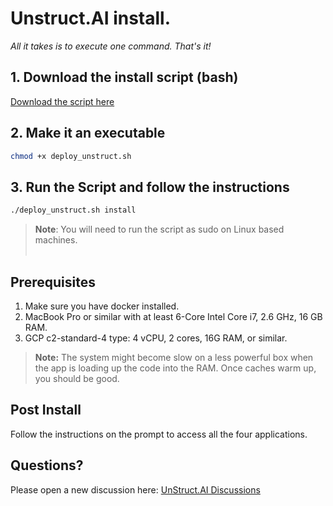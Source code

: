 # Unstruct.AI install. 
*All it takes is to execute one command. That's it!*

## 1. Download the install script (bash)
[Download the script here](https://github.com/unstructai/unincident/blob/master/docker/deploy_unstruct.sh)

## 2. Make it an executable 
```bash
chmod +x deploy_unstruct.sh 
```

## 3. Run the Script and follow the instructions 
```bash
./deploy_unstruct.sh install
```

> **Note**: You will need to run the script as sudo on Linux based machines. <br><br>

## Prerequisites
1. Make sure you have docker installed.
2. MacBook Pro or similar with at least 6-Core Intel Core i7, 2.6 GHz, 16 GB RAM.
3. GCP c2-standard-4 type: 4 vCPU, 2 cores, 16G RAM, or similar.

> **Note:** The system might become slow on a less powerful box when the app is loading up the code into the RAM. Once caches warm up, you should be good. 

## Post Install 
Follow the instructions on the prompt to access all the four applications.

## Questions? 
Please open a new discussion here: [UnStruct.AI Discussions](https://github.com/orgs/unstructai/discussions)
